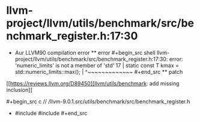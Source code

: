 # llvm-project/llvm/utils/benchmark/src/benchmark_register.h:17:30


* Aur LLVM90 compilation error
** error
#+begin_src shell
llvm-project/llvm/utils/benchmark/src/benchmark_register.h:17:30:
  error: 'numeric_limits' is not a member of 'std'
   17 |   static const T kmax = std::numeric_limits<T>::max();
      |                              ^~~~~~~~~~~~~~
#+end_src
** patch

[[https://reviews.llvm.org/D89450][llvm/utils/benchmark: add missing <limits> inclusion]]

#+begin_src c
// /llvm-9.0.1.src/utils/benchmark/src/benchmark_register.h

+ #include <limits>
  #include <vector>
#+end_src

